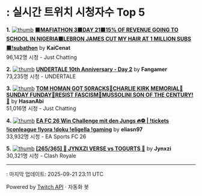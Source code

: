 # : 실시간 트위치 시청자수 Top 5

**1.** [![thumb](https://static-cdn.jtvnw.net/previews-ttv/live_user_kaicenat-320x180.jpg)](https://twitch.tv/KaiCenat)
**[🟪MAFIATHON 3🟪DAY 21🟪15% OF REVENUE GOING TO SCHOOL IN NIGERIA🟪LEBRON JAMES CUT MY HAIR AT 1 MILLION SUBS🟪!subathon](https://twitch.tv/KaiCenat)** by **KaiCenat**<br>96,142명 시청  - Just Chatting

**2.** [![thumb](https://static-cdn.jtvnw.net/previews-ttv/live_user_fangamer-320x180.jpg)](https://twitch.tv/Fangamer)
**[UNDERTALE 10th Anniversary - Day 2](https://twitch.tv/Fangamer)** by **Fangamer**<br>73,235명 시청  - UNDERTALE

**3.** [![thumb](https://static-cdn.jtvnw.net/previews-ttv/live_user_hasanabi-320x180.jpg)](https://twitch.tv/HasanAbi)
**[TOM HOMAN GOT 50RACKS🚨CHARLIE KIRK MEMORIAL🚨SUNDAY FUNDAY🚨RESIST FASCISM🚨MUSSOLINI SON OF THE CENTURY!🚨](https://twitch.tv/HasanAbi)** by **HasanAbi**<br>51,016명 시청  - Just Chatting

**4.** [![thumb](https://static-cdn.jtvnw.net/previews-ttv/live_user_eliasn97-320x180.jpg)](https://twitch.tv/eliasn97)
**[EA FC 26 Win Challenge mit den Jungs 🔥⚽️ | !tickets !iconleague !lyora !doku !eligella !gaming](https://twitch.tv/eliasn97)** by **eliasn97**<br>33,932명 시청  - EA Sports FC 26

**5.** [![thumb](https://static-cdn.jtvnw.net/previews-ttv/live_user_jynxzi-320x180.jpg)](https://twitch.tv/Jynxzi)
**[[265/365] 🔴 JYNXZI VERSE vs TOGURTS 🔴](https://twitch.tv/Jynxzi)** by **Jynxzi**<br>30,321명 시청  - Clash Royale


---
: 마지막 업데이트: 2025-09-21 23:11 UTC

Powered by [Twitch API](https://dev.twitch.tv/docs/api/reference) · 자동화 봇